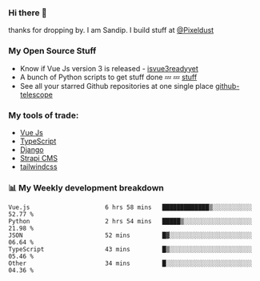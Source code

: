 ### Hi there 👋

thanks for dropping by.
I am Sandip. I build stuff at [@Pixeldust](github.com/pixeldust-in/)

###  **My Open Source Stuff**

 - Know if Vue Js version 3 is released -  [isvue3readyyet](https://github.com/sandiprb/isvue3readyyet)
 - A bunch of Python scripts to get stuff done 💤 💤 [stuff](https://github.com/sandiprb/stuff)
 - See all your starred Github repositories at one single place [github-telescope](https://github.com/sandiprb/github-telescope)



###  **My tools of trade:**
 - [Vue Js](https://github.com/vuejs/vue/)
 - [TypeScript](https://github.com/microsoft/TypeScript)
 - [Django](github.com/django/django)
 - [Strapi CMS](github.com/strapi/strapi)
 - [tailwindcss](https://github.com/tailwindlabs/tailwindcss)


###  📊 **My Weekly development breakdown**
<!--START_SECTION:waka-->

```text
Vue.js                     6 hrs 58 mins   █████████████▒░░░░░░░░░░░   52.77 %
Python                     2 hrs 54 mins   █████▒░░░░░░░░░░░░░░░░░░░   21.98 %
JSON                       52 mins         █▓░░░░░░░░░░░░░░░░░░░░░░░   06.64 %
TypeScript                 43 mins         █▒░░░░░░░░░░░░░░░░░░░░░░░   05.46 %
Other                      34 mins         █░░░░░░░░░░░░░░░░░░░░░░░░   04.36 %
```

<!--END_SECTION:waka-->

